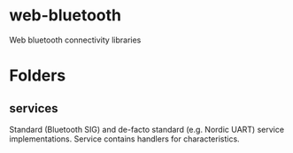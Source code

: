 # web-bluetooth
Web bluetooth connectivity libraries

# Folders
## services
Standard (Bluetooth SIG) and de-facto standard (e.g. Nordic UART) service implementations.
Service contains handlers for characteristics.
